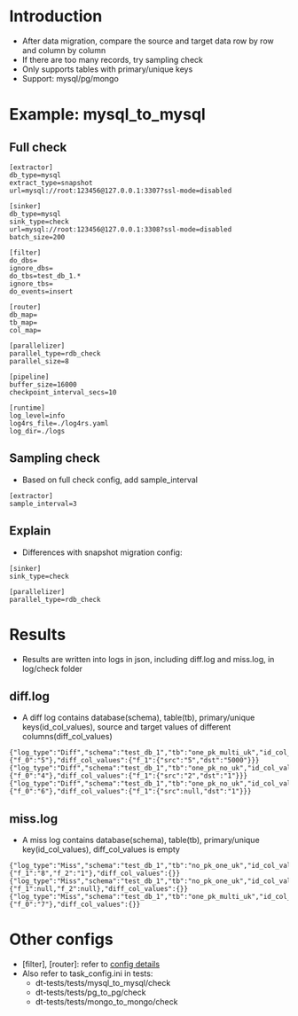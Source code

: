 # Introduction
- After data migration, compare the source and target data row by row and column by column
- If there are too many records, try sampling check
- Only supports tables with primary/unique keys
- Support: mysql/pg/mongo

# Example: mysql_to_mysql
## Full check
```
[extractor]
db_type=mysql
extract_type=snapshot
url=mysql://root:123456@127.0.0.1:3307?ssl-mode=disabled

[sinker]
db_type=mysql
sink_type=check
url=mysql://root:123456@127.0.0.1:3308?ssl-mode=disabled
batch_size=200

[filter]
do_dbs=
ignore_dbs=
do_tbs=test_db_1.*
ignore_tbs=
do_events=insert

[router]
db_map=
tb_map=
col_map=

[parallelizer]
parallel_type=rdb_check
parallel_size=8

[pipeline]
buffer_size=16000
checkpoint_interval_secs=10

[runtime]
log_level=info
log4rs_file=./log4rs.yaml
log_dir=./logs
```

## Sampling check
- Based on full check config, add sample_interval
```
[extractor]
sample_interval=3
```

## Explain
- Differences with snapshot migration config:

```
[sinker]
sink_type=check

[parallelizer]
parallel_type=rdb_check
```

# Results
- Results are written into logs in json, including diff.log and miss.log, in log/check folder

## diff.log
- A diff log contains database(schema), table(tb), primary/unique keys(id_col_values), source and target values ​​of different columns(diff_col_values)

```
{"log_type":"Diff","schema":"test_db_1","tb":"one_pk_multi_uk","id_col_values":{"f_0":"5"},"diff_col_values":{"f_1":{"src":"5","dst":"5000"}}}
{"log_type":"Diff","schema":"test_db_1","tb":"one_pk_no_uk","id_col_values":{"f_0":"4"},"diff_col_values":{"f_1":{"src":"2","dst":"1"}}}
{"log_type":"Diff","schema":"test_db_1","tb":"one_pk_no_uk","id_col_values":{"f_0":"6"},"diff_col_values":{"f_1":{"src":null,"dst":"1"}}}
```

## miss.log
- A miss log contains database(schema), table(tb), primary/unique key(id_col_values), diff_col_values is empty

```
{"log_type":"Miss","schema":"test_db_1","tb":"no_pk_one_uk","id_col_values":{"f_1":"8","f_2":"1"},"diff_col_values":{}}
{"log_type":"Miss","schema":"test_db_1","tb":"no_pk_one_uk","id_col_values":{"f_1":null,"f_2":null},"diff_col_values":{}}
{"log_type":"Miss","schema":"test_db_1","tb":"one_pk_multi_uk","id_col_values":{"f_0":"7"},"diff_col_values":{}}
```

# Other configs
- [filter], [router]: refer to [config details](../config.md)
- Also refer to task_config.ini in tests:
    - dt-tests/tests/mysql_to_mysql/check
    - dt-tests/tests/pg_to_pg/check
    - dt-tests/tests/mongo_to_mongo/check